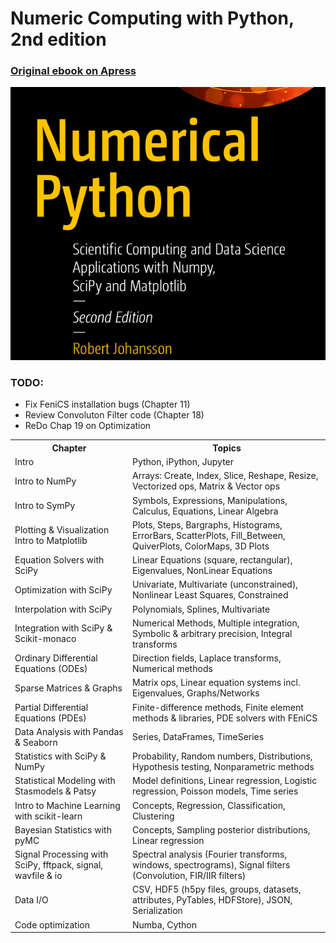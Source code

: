 # Numeric Computing with Python, 2nd edition
### [Original ebook on Apress](https://www.apress.com/us/book/9781484242452)
![book-cover](pics/bookcover-2nd-ed.png)

### TODO:
- Fix FeniCS installation bugs (Chapter 11)
- Review Convoluton Filter code (Chapter 18)
- ReDo Chap 19 on Optimization

<table>
  <tr>
    <th>Chapter</th><th>Topics</th>
  </tr>
  <tr>
    <td>Intro</td>
    <td>Python, iPython, Jupyter</td>
  </tr>
  <tr>
    <td>Intro to NumPy</td>
    <td>Arrays: Create, Index, Slice, Reshape, Resize, Vectorized ops, Matrix & Vector ops</td>
  </tr>
  <tr>
    <td>Intro to SymPy</td>
    <td>Symbols, Expressions, Manipulations, Calculus, Equations, Linear Algebra</td>
  </tr>
  <tr>
    <td>Plotting & Visualization<br/>Intro to Matplotlib</td>
    <td>Plots, Steps, Bargraphs, Histograms, ErrorBars, ScatterPlots, Fill_Between, QuiverPlots, ColorMaps, 3D Plots</td>
  </tr>
  <tr>
    <td>Equation Solvers with SciPy</td>
    <td>Linear Equations (square, rectangular), Eigenvalues, NonLinear Equations</td>
  </tr>
  <tr>
    <td>Optimization with SciPy</td>
    <td>Univariate, Multivariate (unconstrained), Nonlinear Least Squares, Constrained</td>
  </tr>
  <tr>
    <td>Interpolation with SciPy</td>
    <td>Polynomials, Splines, Multivariate</td>
  </tr>
  <tr>
    <td>Integration with SciPy & Scikit-monaco</td>
    <td>Numerical Methods, Multiple integration, Symbolic & arbitrary precision, Integral transforms</td>
  </tr>
  <tr>
    <td>Ordinary Differential Equations (ODEs)</td>
    <td>Direction fields, Laplace transforms, Numerical methods</td>
  </tr>
  <tr>
    <td>Sparse Matrices & Graphs</td>
    <td>Matrix ops, Linear equation systems incl. Eigenvalues, Graphs/Networks</td>
  </tr>
  <tr>
    <td>Partial Differential Equations (PDEs)</td>
    <td>Finite-difference methods, Finite element methods & libraries, PDE solvers with FEniCS</td>
  </tr>
  <tr>
    <td>Data Analysis with Pandas & Seaborn</td>
    <td>Series, DataFrames, TimeSeries</td>
  </tr>
  <tr>
    <td>Statistics with SciPy & NumPy</td>
    <td>Probability, Random numbers, Distributions, Hypothesis testing, Nonparametric methods</td>
  </tr>
  <tr>
    <td>Statistical Modeling with Stasmodels & Patsy</td>
    <td>Model definitions, Linear regression, Logistic regression, Poisson models, Time series</td>
  </tr>
  <tr>
    <td>Intro to Machine Learning with scikit-learn</td>
    <td>Concepts, Regression, Classification, Clustering</td>
  </tr>
  <tr>
    <td>Bayesian Statistics with pyMC</td>
    <td>Concepts, Sampling posterior distributions, Linear regression</td>
  </tr>
  <tr>
    <td>Signal Processing with SciPy, fftpack, signal, wavfile & io</td>
    <td>Spectral analysis (Fourier transforms, windows, spectrograms), Signal filters (Convolution, FIR/IIR filters)</td>
  </tr>
  <tr>
    <td>Data I/O</td>
    <td>CSV, HDF5 (h5py files, groups, datasets, attributes, PyTables, HDFStore), JSON, Serialization</td>
  </tr>
  <tr>
    <td>Code optimization</td>
    <td>Numba, Cython</td>
  </tr>
</table>

